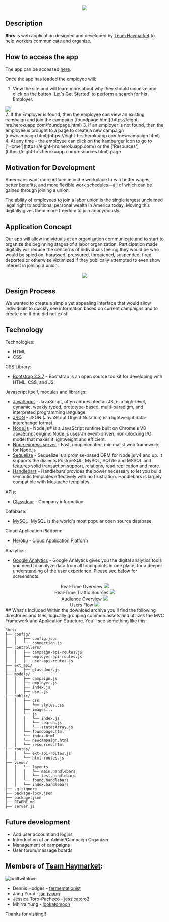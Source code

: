 <div align="center">
	<img src="public/images/header-for-readme.png"><br>
</div>

## Description
**8hrs** is web application designed and developed by [Team Haymarket](https://github.com/8hrs) to help workers communicate and organize.  

## How to access the app
The app can be accessed [here](https://eight-hrs.herokuapp.com/).

Once the app has loaded the employee will:
1. View the site and will learn more about why they should unionize and
click on the button 'Let's Get Started' to perform a search for his Employer.  
<div align="left">
	<img src="public/images/Search-for-Employer.png">
</div>
2. If the Employer is found, then the employee can view an existing campaign and join the campaign [foundpage.html](https://eight-hrs.herokuapp.com/foundpage.html)
3. If an employer is not found, then the employee is brought to a page to create a new campaign [newcampaign.html](https://eight-hrs.herokuapp.com/newcampaign.html)
4. At any time - the employee can click on the hamburger icon to go to ['Home'](https://eight-hrs.herokuapp.com/) or the ['Resources'](https://eight-hrs.herokuapp.com/resources.html) page

## Motivation for Development
Americans want more influence in the workplace to win better wages, better benefits, and more flexible work schedules—all of which can be gained through joining a union.

The ability of employees to join a labor union is the single largest unclaimed legal right to additional personal wealth in America today.  Moving this digitally gives them more freedom to join anonymously.

## Application Concept
Our app will allow individuals at an organization communicate and to start to organize the beginning stages of a labor organization. Participation made digitally will reduce the concerns of individuals feeling they would be who would be spied on, harassed, pressured, threatened, suspended, fired, deported or otherwise victimized if they publically attempted to even show interest in joining a union.

<div align="center">
	<img src="public/images/screenshots.png"><br>
</div>

## Design Process
We wanted to create a simple yet appealing interface that would allow individuals to quickly see information based on current campaigns and to create one if one did not exist.   

## Technology

Technologies:
* HTML
* CSS

CSS Library:
* [Bootstrap 3.3.7](https://getbootstrap.com/docs/3.3/) - Bootstrap is an open source toolkit for developing with HTML, CSS, and JS.

Javascript itself, modules and libraries:
* [JavaScript](https://www.w3schools.com/js/) - JavaScript, often abbreviated as JS, is a high-level, dynamic, weakly typed, prototype-based, multi-paradigm, and interpreted programming language.
* [JSON](https://www.json.org/) - JSON (JavaScript Object Notation) is a lightweight data-interchange format.
* [Node.js](https://nodejs.org/en/) - Node.js® is a JavaScript runtime built on Chrome's V8 JavaScript engine. Node.js uses an event-driven, non-blocking I/O model that makes it lightweight and efficient.
* [Node express server](http://expressjs.com) - Fast, unopinionated, minimalist web framework for Node.js
* [Sequelize](http://docs.sequelizejs.com/) - Sequelize is a promise-based ORM for Node.js v4 and up. It supports the dialects PostgreSQL, MySQL, SQLite and MSSQL and features solid transaction support, relations, read replication and more.
* [Handlebars](http://handlebarsjs.com/) - Handlebars provides the power necessary to let you build semantic templates effectively with no frustration. Handlebars is largely compatible with Mustache templates.

APIs:
* [Glassdoor](https://www.glassdoor.com/developer/companiesApiActions.htm) - Company information

Database:
* [MySQL](https://www.mysql.com)- MySQL is the world's most popular open source database

Cloud Application Platform:
* [Heroku](https://www.heroku.com/) - Cloud Application Platform

Analytics:
* [Google Analytics](https://analytics.google.com/analytics/web/#embed/report-home/a111282891w165969998p166452255/) - Google Analytics gives you the digital analytics tools you need to analyze data from all touchpoints in one place, for a deeper understanding of the user experience.  Please see below for screenshots.

<div align="center">
Real-Time Overview
	<img src="public/images/GA-realtime-overview.png"><br>
</div>
<div align="center">
Real-Time Traffic Sources
	<img src="public/images/GA-realtime-trafficsources.png"><br>
</div>
<div align="center">
Audience Overview
	<img src="public/images/GA-audience-overview.png"><br>
</div>
<div align="center">
Users Flow
	<img src="public/images/GA-userflows.png"><br>
</div>
## What's Included
Within the download archive you'll find the following directories and files, logically grouping common assets and utilizes the MVC Framework and Application Structure. You'll see something like this:

```
8hrs/
├── config/
│   │   ├── config.json
│   │   └── connection.js
├── controllers/
│   │   ├── campaign-api-routes.js
│   │   ├── employer-api-routes.js
│   │   ├── user-api-routes.js
├── ext_api/
│   │   ├── glassdoor.js
├── models/
│   │   ├── campaign.js
│   │   ├── employer.js
│   │   ├── index.js
│   │   ├── user.js
├── public/
│   │   ├── css
│   │   │   └── styles.css
│   │   ├── images...
│   │   └── js
│   │   │   └── index.js
│   │   │   └── search.js
│   │   │   └── statesArray.js
│   │   └── foundpage.html
│   │   └── index.html
│   │   └── newcampaign.html
│   │   └── resources.html
├── routes/
│   │   └── ext-api-routes.js
│   │   └── html-routes.js
├── views/
│   │   └── layouts
│   │   │   └── main.handlebars
│   │   │   └── test.handlebars
│   │   └── found.handlebars
│   │   └── index.handlebars
├── .gitignore
├── package-lock.json
├── package.json
├── README.md
├── server.js
```
## Future development
* Add user account and logins
* Introduction of an Admin/Campaign Organizer
* Management of campaigns
* User forum/message boards

## Members of [Team Haymarket](https://github.com/8hrs):
![builtwithlove](http://forthebadge.com/images/badges/built-with-love.svg)

* Dennis Hodges - [fermentationist](https://github.com/fermentationist)
* Jang Yurai - [jangyjang](https://github.com/jangyjang)
* Jessica Toro-Pacheco - [jessicatoro2](https://github.com/jessicatoro2)
* Mhirra Yung - [lookatdmoon](https://github.com/lookatdmoon)

Thanks for visiting!!
